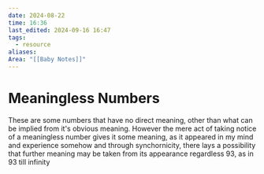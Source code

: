 ```yaml
---
date: 2024-08-22
time: 16:36
last_edited: 2024-09-16 16:47
tags:
  - resource
aliases: 
Area: "[[Baby Notes]]"
---
```

# Meaningless Numbers
These are some numbers that have no direct meaning, other than what can be implied from it's obvious meaning. However the mere act of taking notice of a meaningless number gives it some meaning, as it appeared in my mind and experience somehow and through synchornicity, there lays a possibility that further meaning may be taken from its appearance regardless
93, as in 93 till infinity
